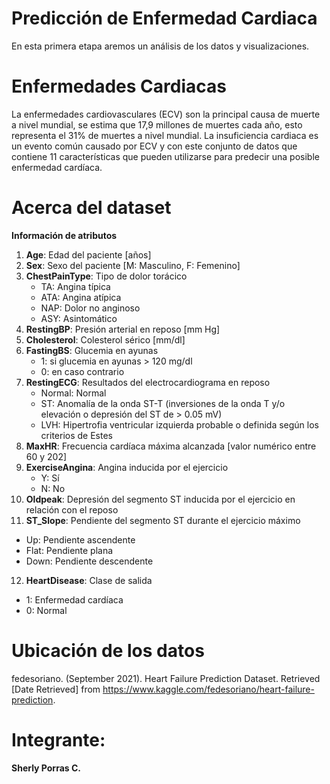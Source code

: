 # Predicción de Enfermedad Cardiaca

En esta primera etapa aremos un análisis de los datos y visualizaciones.

# Enfermedades Cardiacas
La enfermedades cardiovasculares (ECV) son la principal causa de muerte a nivel mundial, se estima que 17,9 millones de muertes cada año, esto representa el 31% de muertes a nivel mundial. La insuficiencia cardiaca es un evento común causado por ECV y con este conjunto de datos que contiene 11 características que pueden utilizarse para predecir una posible enfermedad cardíaca.

# Acerca del dataset

**Información de atributos**

1. **Age**: Edad del paciente [años]  
2. **Sex**: Sexo del paciente [M: Masculino, F: Femenino]  
3. **ChestPainType**: Tipo de dolor torácico  
   - TA: Angina típica  
   - ATA: Angina atípica  
   - NAP: Dolor no anginoso  
   - ASY: Asintomático  
4. **RestingBP**: Presión arterial en reposo [mm Hg]  
5. **Cholesterol**: Colesterol sérico [mm/dl]  
6. **FastingBS**: Glucemia en ayunas  
   - 1: si glucemia en ayunas > 120 mg/dl  
   - 0: en caso contrario  
7. **RestingECG**: Resultados del electrocardiograma en reposo  
   - Normal: Normal  
   - ST: Anomalía de la onda ST-T (inversiones de la onda T y/o elevación o depresión del ST de > 0.05 mV)  
   - LVH: Hipertrofia ventricular izquierda probable o definida según los criterios de Estes  
8. **MaxHR**: Frecuencia cardíaca máxima alcanzada [valor numérico entre 60 y 202]  
9. **ExerciseAngina**: Angina inducida por el ejercicio  
   - Y: Sí  
   - N: No  
10. **Oldpeak**: Depresión del segmento ST inducida por el ejercicio en relación con el reposo  
11. **ST_Slope**: Pendiente del segmento ST durante el ejercicio máximo  
   - Up: Pendiente ascendente  
   - Flat: Pendiente plana  
   - Down: Pendiente descendente  
12. **HeartDisease**: Clase de salida  
   - 1: Enfermedad cardíaca  
   - 0: Normal  

# Ubicación de los datos
 
fedesoriano. (September 2021). Heart Failure Prediction Dataset. Retrieved [Date Retrieved] from https://www.kaggle.com/fedesoriano/heart-failure-prediction.

# Integrante:
**Sherly Porras C.** 